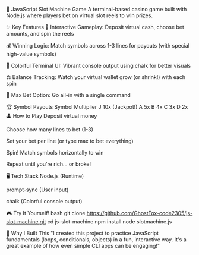 🎰 JavaScript Slot Machine Game
A terminal-based casino game built with Node.js where players bet on virtual slot reels to win prizes.

✨ Key Features
🎲 Interactive Gameplay: Deposit virtual cash, choose bet amounts, and spin the reels

💰 Winning Logic: Match symbols across 1-3 lines for payouts (with special high-value symbols)

🎨 Colorful Terminal UI: Vibrant console output using chalk for better visuals

⚖️ Balance Tracking: Watch your virtual wallet grow (or shrink!) with each spin

🎯 Max Bet Option: Go all-in with a single command

🏆 Symbol Payouts
Symbol	Multiplier
J	10x	(Jackpot!)
A	5x
B	4x
C	3x
D	2x
🕹️ How to Play
Deposit virtual money

Choose how many lines to bet (1-3)

Set your bet per line (or type max to bet everything)

Spin! Match symbols horizontally to win

Repeat until you're rich... or broke!

🖥️ Tech Stack
Node.js (Runtime)

prompt-sync (User input)

chalk (Colorful console output)

🎮 Try It Yourself!
bash
git clone https://github.com/GhostFox-code2305/js-slot-machine.git
cd js-slot-machine
npm install
node slotmachine.js


📜 Why I Built This
"I created this project to practice JavaScript fundamentals (loops, conditionals, objects) in a fun, interactive way. It's a great example of how even simple CLI apps can be engaging!"
